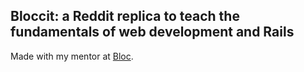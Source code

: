 ## Bloccit: a Reddit replica to teach the fundamentals of web development and Rails

Made with my mentor at [Bloc](http://bloc.io).
